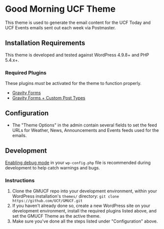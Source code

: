 # Good Morning UCF Theme

This theme is used to generate the email content for the UCF Today and UCF Events emails sent out each week via Postmaster.

## Installation Requirements

This theme is developed and tested against WordPress 4.9.8+ and PHP 5.4.x+.

### Required Plugins
These plugins *must* be activated for the theme to function properly.
* [Gravity Forms](https://www.gravityforms.com/)
* [Gravity Forms + Custom Post Types](https://wordpress.org/plugins/gravity-forms-custom-post-types/)

## Configuration

* The "Theme Options" in the admin contain several fields to set the feed URLs for Weather, News, Announcements and Events feeds used for the emails.

## Development

[Enabling debug mode](https://codex.wordpress.org/Debugging_in_WordPress) in your `wp-config.php` file is recommended during development to help catch warnings and bugs.

### Instructions
1. Clone the GMUCF repo into your development environment, within your WordPress installation's `themes/` directory: `git clone https://github.com/UCF/GMUCF.git`
4. If you haven't already done so, create a new WordPress site on your development environment, install the required plugins listed above, and set the GMUCF Theme as the active theme.
5. Make sure you've done all the steps listed under "Configuration" above.
